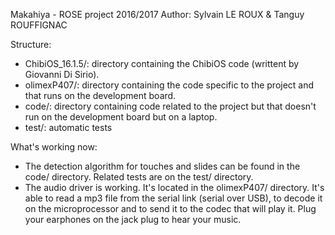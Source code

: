 Makahiya - ROSE project 2016/2017
Author: Sylvain LE ROUX & Tanguy ROUFFIGNAC

Structure:
- ChibiOS_16.1.5/: directory containing the ChibiOS code (writtent by Giovanni
        Di Sirio).
- olimexP407/: directory containing the code specific to the project and that
    runs on the development board.
- code/: directory containing code related to the project but that doesn't run
    on the development board but on a laptop.
- test/: automatic tests

What's working now:
- The detection algorithm for touches and slides can be found in the code/
    directory. Related tests are on the test/ directory.
- The audio driver is working. It's located in the olimexP407/ directory.
    It's able to read a mp3 file from the serial link (serial over USB), to
    decode it on the microprocessor and to send it to the codec that will
    play it. Plug your earphones on the jack plug to hear your music.
